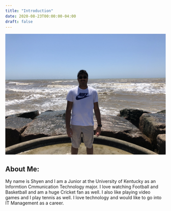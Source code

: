 ```yaml
---
title: "Introduction"
date: 2020-08-23T00:00:00-04:00
draft: false
---
```


![Picture of Shyen](shyen.jpg)

<body>

<h2>About Me:</h2>
<p>My name is Shyen and I am a Junior at the University of Kentucky as an Informtion Cmmunication Technology major. I love watching Football and Basketball and am a huge Cricket fan as well. I also like playing video games and I play tennis as well. I love technology and would like to go into IT Management as a career.</p>
</body>
